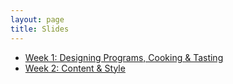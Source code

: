 ```yaml
---
layout: page
title: Slides
---
```


 * [Week 1: Designing Programs, Cooking & Tasting](https://docs.google.com/a/newschool.edu/presentation/d/1Oqk3wF-pImt24oPpEzhrZJpwVxk5v6PKNLGY-m5uJEU/edit?usp=sharing)
 * [Week 2: Content & Style](https://docs.google.com/a/newschool.edu/presentation/d/1lq7Xlt9cSJ0nW0ArgxoPHPSimG9GVrcBRNCzGdEwGq4/edit?usp=sharing)
